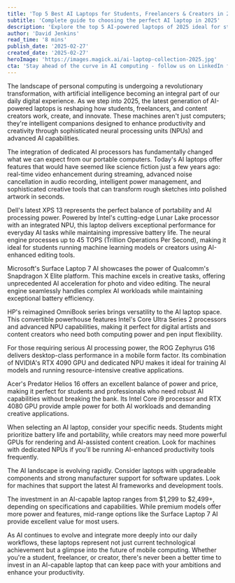 ```yaml
---
title: 'Top 5 Best AI Laptops for Students, Freelancers & Creators in 2025'
subtitle: 'Complete guide to choosing the perfect AI laptop in 2025'
description: 'Explore the top 5 AI-powered laptops of 2025 ideal for students, freelancers, and creators. Learn about features, AI capabilities, and how to choose the best laptop for your needs.'
author: 'David Jenkins'
read_time: '8 mins'
publish_date: '2025-02-27'
created_date: '2025-02-27'
heroImage: 'https://images.magick.ai/ai-laptop-collection-2025.jpg'
cta: 'Stay ahead of the curve in AI computing - follow us on LinkedIn for the latest updates on emerging tech and comprehensive guides to help you make informed decisions about your next AI laptop purchase.'
---
```


The landscape of personal computing is undergoing a revolutionary transformation, with artificial intelligence becoming an integral part of our daily digital experience. As we step into 2025, the latest generation of AI-powered laptops is reshaping how students, freelancers, and content creators work, create, and innovate. These machines aren't just computers; they're intelligent companions designed to enhance productivity and creativity through sophisticated neural processing units (NPUs) and advanced AI capabilities.

The integration of dedicated AI processors has fundamentally changed what we can expect from our portable computers. Today's AI laptops offer features that would have seemed like science fiction just a few years ago: real-time video enhancement during streaming, advanced noise cancellation in audio recording, intelligent power management, and sophisticated creative tools that can transform rough sketches into polished artwork in seconds.

Dell's latest XPS 13 represents the perfect balance of portability and AI processing power. Powered by Intel's cutting-edge Lunar Lake processor with an integrated NPU, this laptop delivers exceptional performance for everyday AI tasks while maintaining impressive battery life. The neural engine processes up to 45 TOPS (Trillion Operations Per Second), making it ideal for students running machine learning models or creators using AI-enhanced editing tools.

Microsoft's Surface Laptop 7 AI showcases the power of Qualcomm's Snapdragon X Elite platform. This machine excels in creative tasks, offering unprecedented AI acceleration for photo and video editing. The neural engine seamlessly handles complex AI workloads while maintaining exceptional battery efficiency.

HP's reimagined OmniBook series brings versatility to the AI laptop space. This convertible powerhouse features Intel's Core Ultra Series 2 processors and advanced NPU capabilities, making it perfect for digital artists and content creators who need both computing power and pen input flexibility.

For those requiring serious AI processing power, the ROG Zephyrus G16 delivers desktop-class performance in a mobile form factor. Its combination of NVIDIA's RTX 4090 GPU and dedicated NPU makes it ideal for training AI models and running resource-intensive creative applications.

Acer's Predator Helios 16 offers an excellent balance of power and price, making it perfect for students and professionals who need robust AI capabilities without breaking the bank. Its Intel Core i9 processor and RTX 4080 GPU provide ample power for both AI workloads and demanding creative applications.

When selecting an AI laptop, consider your specific needs. Students might prioritize battery life and portability, while creators may need more powerful GPUs for rendering and AI-assisted content creation. Look for machines with dedicated NPUs if you'll be running AI-enhanced productivity tools frequently.

The AI landscape is evolving rapidly. Consider laptops with upgradeable components and strong manufacturer support for software updates. Look for machines that support the latest AI frameworks and development tools.

The investment in an AI-capable laptop ranges from $1,299 to $2,499+, depending on specifications and capabilities. While premium models offer more power and features, mid-range options like the Surface Laptop 7 AI provide excellent value for most users.

As AI continues to evolve and integrate more deeply into our daily workflows, these laptops represent not just current technological achievement but a glimpse into the future of mobile computing. Whether you're a student, freelancer, or creator, there's never been a better time to invest in an AI-capable laptop that can keep pace with your ambitions and enhance your productivity.